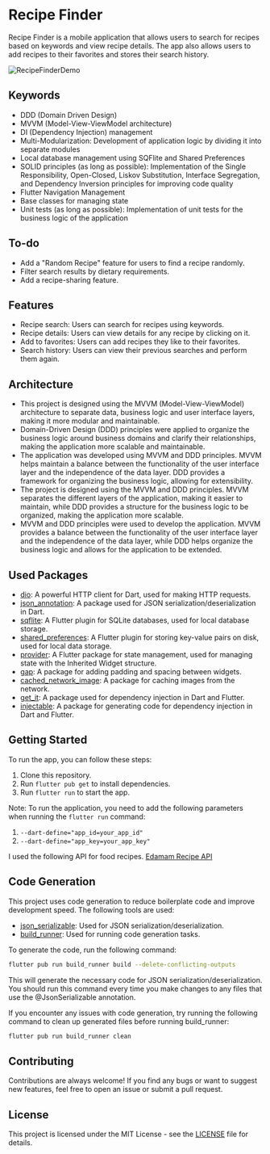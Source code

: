 # Recipe Finder

Recipe Finder is a mobile application that allows users to search for recipes based on keywords and view recipe details.
The app also allows users to add recipes to their favorites and stores their search history.

![RecipeFinderDemo](assets/readme/example_presentation.gif)

## Keywords

- DDD (Domain Driven Design)
- MVVM (Model-View-ViewModel architecture)
- DI (Dependency Injection) management
- Multi-Modularization: Development of application logic by dividing it into separate modules
- Local database management using SQFlite and Shared Preferences
- SOLID principles (as long as possible): Implementation of the Single Responsibility, Open-Closed, Liskov Substitution,
  Interface Segregation, and Dependency Inversion principles for improving code quality
- Flutter Navigation Management
- Base classes for managing state
- Unit tests (as long as possible): Implementation of unit tests for the business logic of the application

## To-do

- Add a "Random Recipe" feature for users to find a recipe randomly.
- Filter search results by dietary requirements.
- Add a recipe-sharing feature.

## Features

- Recipe search: Users can search for recipes using keywords.
- Recipe details: Users can view details for any recipe by clicking on it.
- Add to favorites: Users can add recipes they like to their favorites.
- Search history: Users can view their previous searches and perform them again.

## Architecture

- This project is designed using the MVVM (Model-View-ViewModel) architecture to separate data, business logic and user
  interface layers, making it more modular and maintainable.
- Domain-Driven Design (DDD) principles were applied to organize the business logic around business domains and clarify
  their relationships, making the application more scalable and maintainable.
- The application was developed using MVVM and DDD principles. MVVM helps maintain a balance between the functionality
  of the user interface layer and the independence of the data layer. DDD provides a framework for organizing the
  business logic, allowing for extensibility.
- The project is designed using the MVVM and DDD principles. MVVM separates the different layers of the application,
  making it easier to maintain, while DDD provides a structure for the business logic to be organized, making the
  application more scalable.
- MVVM and DDD principles were used to develop the application. MVVM provides a balance between the functionality of the
  user interface layer and the independence of the data layer, while DDD helps organize the business logic and allows
  for the application to be extended.

## Used Packages

- [dio](https://pub.dev/packages/dio "dio"): A powerful HTTP client for Dart, used for making HTTP requests.
- [json_annotation](https://pub.dev/packages/json_annotation "json_annotation"): A package used for JSON
  serialization/deserialization in Dart.
- [sqflite](https://pub.dev/packages/sqflite "sqflite"): A Flutter plugin for SQLite databases, used for local database
  storage.
- [shared_preferences](https://pub.dev/packages/shared_preferences "shared_preferences"): A Flutter plugin for storing
  key-value pairs on disk, used for local data storage.
- [provider](https://pub.dev/packages/provider "provider"): A Flutter package for state management, used for managing
  state with the Inherited Widget structure.
- [gap](https://pub.dev/packages/gap "gap"): A package for adding padding and spacing between widgets.
- [cached_network_image](https://pub.dev/packages/cached_network_image "cached_network_image"): A package for caching
  images from the network.
- [get_it](https://pub.dev/packages/get_it "get_it"): A package used for dependency injection in Dart and Flutter.
- [injectable](https://pub.dev/packages/injectable "injectable"): A package for generating code for dependency injection
  in Dart and Flutter.

## Getting Started

To run the app, you can follow these steps:

1. Clone this repository.
2. Run `flutter pub get` to install dependencies.
3. Run `flutter run` to start the app.

Note: To run the application, you need to add the following parameters when running the `flutter run` command:

1. `--dart-define="app_id=your_app_id" `
2. `--dart-define="app_key=your_app_key"`

I used the following API for food recipes.
[Edamam Recipe API](https://developer.edamam.com/edamam-docs-recipe-api "Edamam Recipe API")

## Code Generation

This project uses code generation to reduce boilerplate code and improve development speed. The following tools are
used:

- [json_serializable](https://pub.dev/packages/json_serializable "json_serializable"): Used for JSON
  serialization/deserialization.
- [build_runner](https://pub.dev/packages/build_runner "build_runner"): Used for running code generation tasks.

To generate the code, run the following command:

```bash
flutter pub run build_runner build --delete-conflicting-outputs
```

This will generate the necessary code for JSON serialization/deserialization. You should run this command every time you
make changes to any files that use the @JsonSerializable annotation.

If you encounter any issues with code generation, try running the following command to clean up generated files before
running build_runner:

```bash
flutter pub run build_runner clean
```

## Contributing

Contributions are always welcome! If you find any bugs or want to suggest new features, feel free to open an issue or
submit a pull request.

## License

This project is licensed under the MIT License - see
the [LICENSE](https://github.com/SalihCanBinboga/recipe_finder/blob/master/LICENSE "LICENSE") file for details.